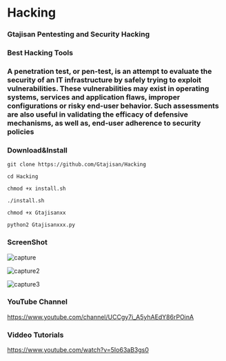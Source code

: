 # Hacking

### Gtajisan Pentesting and Security Hacking

### Best Hacking Tools

### A penetration test, or pen-test, is an attempt to evaluate the security of an IT infrastructure by safely trying to exploit vulnerabilities. These vulnerabilities may exist in operating systems, services and application flaws, improper configurations or risky end-user behavior. Such assessments are also useful in validating the efficacy of defensive mechanisms, as well as, end-user adherence to security policies

### Download&Install
```
git clone https://github.com/Gtajisan/Hacking
```
```
cd Hacking
```
```
chmod +x install.sh
````
```
./install.sh
```
```
chmod +x Gtajisanxx
```
```
python2 Gtajisanxxx.py
````

### ScreenShot

![capture](https://user-images.githubusercontent.com/33704360/38951938-eee9a22c-42fe-11e8-8610-81ad75a4aafa.PNG)

![capture2](https://user-images.githubusercontent.com/33704360/38951953-f9f668d0-42fe-11e8-9901-6bcc7b5feb61.PNG)

![capture3](https://user-images.githubusercontent.com/33704360/38951965-02227fe4-42ff-11e8-9a2d-592084ba9c01.PNG)

### YouTube Channel

https://www.youtube.com/channel/UCCgy7i_A5yhAEdY86rPOinA

### Viddeo Tutorials

https://www.youtube.com/watch?v=5Io63aB3gs0
